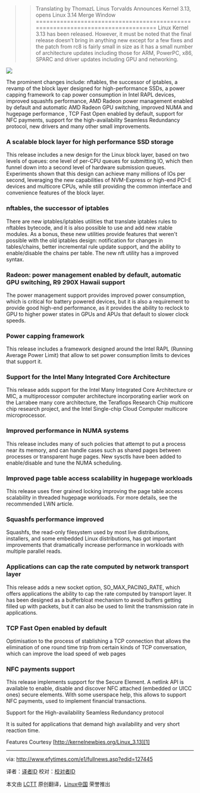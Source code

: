 >> Translating by ThomazL
Linus Torvalds Announces Kernel 3.13, opens Linux 3.14 Merge Window
================================================================================
Linux Kernel 3.13 has been released. However, it must be noted that the final release doesn’t bring in anything new except for a few fixes and the patch from rc8 is fairly small in size as it has a small number of architecture updates including those for ARM, PowerPC, x86, SPARC and driver updates including GPU and networking.

![](http://www.efytimes.com/admin/useradmin/photo/Z82K112446AM1212014.jpeg)

The prominent changes include: nftables, the successor of iptables, a revamp of the block layer designed for high-performance SSDs, a power capping framework to cap power consumption in Intel RAPL devices, improved squashfs performance, AMD Radeon power management enabled by default and automatic AMD Radeon GPU switching, improved NUMA and hugepage performance , TCP Fast Open enabled by default, support for NFC payments, support for the high-availability Seamless Redundancy protocol, new drivers and many other small improvements.

### A scalable block layer for high performance SSD storage ###

This release includes a new design for the Linux block layer, based on two levels of queues: one level of per-CPU queues for submitting IO, which then funnel down into a second level of hardware submission queues. Experiments shown that this design can achieve many millions of IOs per second, leveraging the new capabilities of NVM-Express or high-end PCI-E devices and multicore CPUs, while still providing the common interface and convenience features of the block layer.

### nftables, the successor of iptables ###

There are new iptables/iptables utilities that translate iptables rules to nftables bytecode, and it is also possible to use and add new xtable modules. As a bonus, these new utilities provide features that weren't possible with the old iptables design: notification for changes in tables/chains, better incremental rule update support, and the ability to enable/disable the chains per table. The new nft utility has a improved syntax. 

### Radeon: power management enabled by default, automatic GPU switching, R9 290X Hawaii support ###

The power management support provides improved power consumption, which is critical for battery powered devices, but it is also a requirement to provide good high-end performance, as it provides the ability to reclock to GPU to higher power states in GPUs and APUs that default to slower clock speeds.

### Power capping framework ###

This release includes a framework designed around the Intel RAPL (Running Average Power Limit) that allow to set power consumption limits to devices that support it.

### Support for the Intel Many Integrated Core Architecture ###

This release adds support for the Intel Many Integrated Core Architecture or MIC, a multiprocessor computer architecture incorporating earlier work on the Larrabee many core architecture, the Teraflops Research Chip multicore chip research project, and the Intel Single-chip Cloud Computer multicore microprocessor.

### Improved performance in NUMA systems ###

This release includes many of such policies that attempt to put a process near its memory, and can handle cases such as shared pages between processes or transparent huge pages. New sysctls have been added to enable/disable and tune the NUMA scheduling.

### Improved page table access scalability in hugepage workloads ###

This release uses finer grained locking improving the page table access scalability in threaded hugepage workloads. For more details, see the recommended LWN article.

### Squashfs performance improved ###

Squashfs, the read-only filesystem used by most live distributions, installers, and some embedded Linux distributions, has got important improvements that dramatically increase performance in workloads with multiple parallel reads.

### Applications can cap the rate computed by network transport layer ###

This release adds a new socket option, SO_MAX_PACING_RATE, which offers applications the ability to cap the rate computed by transport layer. It has been designed as a bufferbloat mechanism to avoid buffers getting filled up with packets, but it can also be used to limit the transmission rate in applications.

### TCP Fast Open enabled by default ###

Optimisation to the process of stablishing a TCP connection that allows the elimination of one round time trip from certain kinds of TCP conversation, which can improve the load speed of web pages

### NFC payments support ###

This release implements support for the Secure Element. A netlink API is available to enable, disable and discover NFC attached (embedded or UICC ones) secure elements. With some userspace help, this allows to support NFC payments, used to implement financial transactions.

Support for the High-availability Seamless Redundancy protocol

It is suited for applications that demand high availability and very short reaction time.

Features Courtesy [http://kernelnewbies.org/Linux_3.13][1]

--------------------------------------------------------------------------------

via: http://www.efytimes.com/e1/fullnews.asp?edid=127445

译者：[译者ID](https://github.com/译者ID) 校对：[校对者ID](https://github.com/校对者ID)

本文由 [LCTT](https://github.com/LCTT/TranslateProject) 原创翻译，[Linux中国](http://linux.cn/) 荣誉推出

[1]:http://kernelnewbies.org/Linux_3.13
